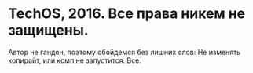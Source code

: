 # TechOS, 2016. Все права никем не защищены.
Автор не гандон, поэтому обойдемся без лишних слов:
Не изменять копирайт, или комп не запустится. Все.
